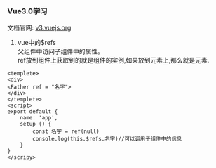 ### Vue3.0学习

文档官网: [v3.vuejs.org](v3.vuejs.org)

1. vue中的$refs  
父组件中访问子组件中的属性。  
ref放到组件上获取到的就是组件的实例,如果放到元素上,那么就是元素.
```
<templete>
<div>
<Father ref = "名字">
</div>
</templete>
<script>
export default {
    name: 'app',
    setup () {
        const 名字 = ref(null)
        console.log(this.$refs.名字)//可以调用子组件中的信息
    }
}
</scripy>
```